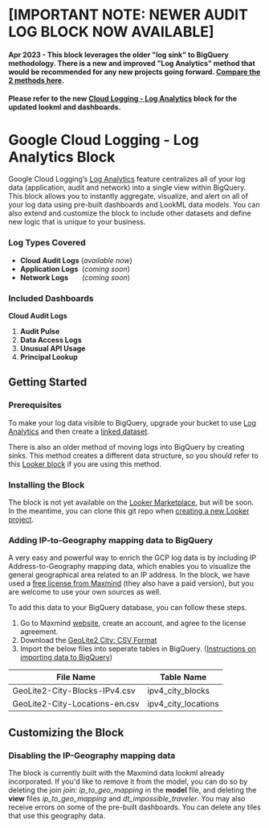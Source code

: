 # [IMPORTANT NOTE: NEWER AUDIT LOG BLOCK NOW AVAILABLE]
#### Apr 2023 - This block leverages the older "log sink" to BigQuery methodology. There is a new and improved "Log Analytics" method that would be recommended for any new projects going forward. [Compare the 2 methods here](https://cloud.google.com/blog/products/data-analytics/moving-to-log-analytics-for-bigquery-export-users).
#### Please refer to the new [Cloud Logging - Log Analytics](https://marketplace.looker.com/marketplace/detail/cloud-logging) block for the updated lookml and dashboards.

# Google Cloud Logging - Log Analytics Block
Google Cloud Logging’s [Log Analytics](https://cloud.google.com/blog/products/devops-sre/introducing-cloud-loggings-log-analytics-powered-by-big-query) feature centralizes all of your log data (application, audit and network) into a single view within BigQuery. This block allows you to instantly aggregate, visualize, and alert on all of your log data using pre-built dashboards and LookML data models. You can also extend and customize the block to include other datasets and define new logic that is unique to your business.

### Log Types Covered
- **Cloud Audit Logs** (*available now*)
- **Application Logs** &nbsp;(*coming soon*)
- **Network Logs** &nbsp;&nbsp;&nbsp;&nbsp;&nbsp; (*coming soon*)



### Included Dashboards
**Cloud Audit Logs**
1. **Audit Pulse**
2. **Data Access Logs**
3. **Unusual API Usage**
4. **Principal Lookup**


## Getting Started
### Prerequisites
To make your log data visible to BigQuery, upgrade your bucket to use [Log Analytics](https://cloud.google.com/logging/docs/buckets#upgrade-bucket) and then create a [linked dataset](https://cloud.google.com/logging/docs/buckets#link-bq-dataset).

There is also an older method of moving logs into BigQuery by creating sinks. This method creates a different data structure, so you should refer to this [Looker block](https://github.com/looker/block-gcp-audit-logs-config) if you are using this method.

### Installing the Block
The block is not yet available on the [Looker Marketplace](https://marketplace.looker.com/), but will be soon. In the meantime, you can clone this git repo when [creating a new Looker project](https://cloud.google.com/looker/docs/create-projects#cloning_a_public_git_repository).


### Adding IP-to-Geography mapping data to BigQuery
A very easy and powerful way to enrich the GCP log data is by including IP Address-to-Geography mapping data, which enables you to visualize the general geographical area related to an IP address. In the block, we have used a [free license from Maxmind](https://dev.maxmind.com/geoip/geolite2-free-geolocation-data?lang=en) (they also have a paid version), but you are welcome to use your own sources as well.

To add this data to your BigQuery database, you can follow these steps.
1. Go to Maxmind [website](https://dev.maxmind.com/geoip/geolite2-free-geolocation-data?lang=en), create an account, and agree to the license agreement.
2. Download the [GeoLite2 City: CSV Format](https://download.maxmind.com/app/geoip_download_by_token?edition_id=GeoLite2-City-CSV&date=20230324&suffix=zip&token=v2.local.KrSgn100X0nAjM2HzzqZG24dIu8XziquJl39foWsm_hKG0J8Djo47MboFGzNaQ2QB4TVbBpZw0jrK48nHo7yFf5utyxDLBtqvG_3IpstDxFNMABw1eadzvGEFM0T8XITchBaVZuhKek541hSBsOFMJJS2IS9RKG9FoQrs3R-zFeZLhxm7B9qDreL0m8Oe3p_fVVo3g)
3. Import the below files into seperate tables in BigQuery. ([Instructions on importing data to BigQuery](https://cloud.google.com/bigquery/docs/loading-data-cloud-storage-csv))

| File Name | Table Name |
| ----- | ----- |
| GeoLite2-City-Blocks-IPv4.csv | ipv4_city_blocks |
| GeoLite2-City-Locations-en.csv | ipv4_city_locations |


## Customizing the Block

### Disabling the IP-Geography mapping data
The block is currently built with the Maxmind data lookml already incorporated. If you'd like to remove it from the model, you can do so by deleting the join *join: ip_to_geo_mapping* in the **model** file, and deleting the **view** files *ip_to_geo_mapping* and *dt_impossible_traveler*. You may also receive errors on some of the pre-built dashboards. You can delete any tiles that use this geography data.

